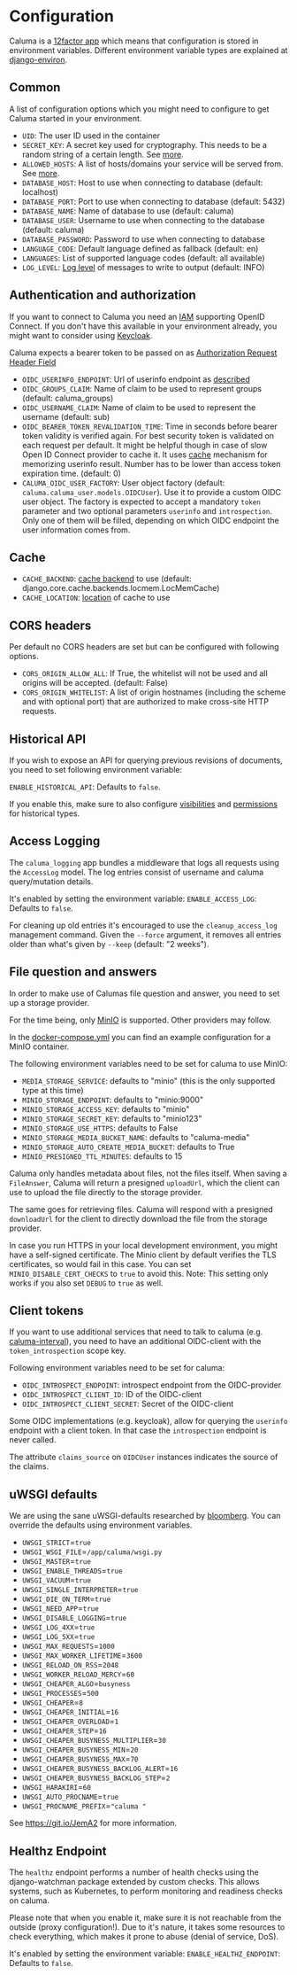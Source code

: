 # Configuration

Caluma is a [12factor app](https://12factor.net/) which means that configuration is stored in environment variables.
Different environment variable types are explained at [django-environ](https://github.com/joke2k/django-environ#supported-types).

## Common

A list of configuration options which you might need to configure to get Caluma started in your environment.

* `UID`: The user ID used in the container
* `SECRET_KEY`: A secret key used for cryptography. This needs to be a random string of a certain length. See [more](https://docs.djangoproject.com/en/2.1/ref/settings/#std:setting-SECRET_KEY).
* `ALLOWED_HOSTS`: A list of hosts/domains your service will be served from. See [more](https://docs.djangoproject.com/en/2.1/ref/settings/#allowed-hosts).
* `DATABASE_HOST`: Host to use when connecting to database (default: localhost)
* `DATABASE_PORT`: Port to use when connecting to database (default: 5432)
* `DATABASE_NAME`: Name of database to use (default: caluma)
* `DATABASE_USER`: Username to use when connecting to the database (default: caluma)
* `DATABASE_PASSWORD`: Password to use when connecting to database
* `LANGUAGE_CODE`: Default language defined as fallback (default: en)
* `LANGUAGES`: List of supported language codes (default: all available)
* `LOG_LEVEL`: [Log level](https://docs.djangoproject.com/en/1.11/topics/logging/#loggers) of messages to write to output (default: INFO)

## Authentication and authorization

If you want to connect to Caluma you need an
[IAM](https://en.wikipedia.org/wiki/Identity_management) supporting
OpenID Connect. If you don't have this available in your environment already,
you might want to consider using [Keycloak](https://www.keycloak.org/).

Caluma expects a bearer token to be passed on as [Authorization Request Header Field](https://tools.ietf.org/html/rfc6750#section-2.1)

* `OIDC_USERINFO_ENDPOINT`: Url of userinfo endpoint as [described](https://openid.net/specs/openid-connect-core-1_0.html#UserInfo)
* `OIDC_GROUPS_CLAIM`: Name of claim to be used to represent groups (default: caluma_groups)
* `OIDC_USERNAME_CLAIM`: Name of claim to be used to represent the username (default: sub)
* `OIDC_BEARER_TOKEN_REVALIDATION_TIME`: Time in seconds before bearer token validity is verified again. For best security token is validated on each request per default. It might be helpful though in case of slow Open ID Connect provider to cache it. It uses [cache](#cache) mechanism for memorizing userinfo result. Number has to be lower than access token expiration time. (default: 0)
* `CALUMA_OIDC_USER_FACTORY`: User object factory (default: `caluma.caluma_user.models.OIDCUser`). Use it to provide a custom OIDC user object. The factory is expected to accept a mandatory `token` parameter and two optional parameters `userinfo` and `introspection`. Only one of them will be filled, depending on which OIDC endpoint the user information comes from.

## Cache

* `CACHE_BACKEND`: [cache backend](https://docs.djangoproject.com/en/1.11/ref/settings/#backend) to use (default: django.core.cache.backends.locmem.LocMemCache)
* `CACHE_LOCATION`: [location](https://docs.djangoproject.com/en/1.11/ref/settings/#std:setting-CACHES-LOCATION) of cache to use

## CORS headers

Per default no CORS headers are set but can be configured with following options.

* `CORS_ORIGIN_ALLOW_ALL`: If True, the whitelist will not be used and all origins will be accepted. (default: False)
* `CORS_ORIGIN_WHITELIST`: A list of origin hostnames (including the scheme and with optional port) that are authorized to make cross-site HTTP requests.

## Historical API
If you wish to expose an API for querying previous revisions of documents, you need to set following environment variable:

`ENABLE_HISTORICAL_API`: Defaults to `false`.

If you enable this, make sure to also configure [visibilities](extending.md#visibility-classes) and
[permissions](extending.md#permission-classes) for historical types.

## Access Logging

The `caluma_logging` app bundles a middleware that logs all requests using the `AccessLog` model.
The log entries consist of username and caluma query/mutation details.

It's enabled by setting the environment variable:
`ENABLE_ACCESS_LOG`: Defaults to `false`.

For cleaning up old entries it's encouraged to use the `cleanup_access_log` management command.
Given the `--force` argument, it removes all entries older than what's given by `--keep` (default: "2 weeks").

## File question and answers
In order to make use of Calumas file question and answer, you need to set up a storage provider.

For the time being, only [MinIO](https://min.io/) is supported. Other providers may follow.

In the [docker-compose.yml](../docker-compose.yml)
you can find an example configuration for a MinIO container.

The following environment variables need to be set for caluma to use MinIO:

* `MEDIA_STORAGE_SERVICE`: defaults to "minio" (this is the only supported type
   at this time)
* `MINIO_STORAGE_ENDPOINT`: defaults to "minio:9000"
* `MINIO_STORAGE_ACCESS_KEY`: defaults to "minio"
* `MINIO_STORAGE_SECRET_KEY`: defaults to "minio123"
* `MINIO_STORAGE_USE_HTTPS`: defaults to False
* `MINIO_STORAGE_MEDIA_BUCKET_NAME`: defaults to "caluma-media"
* `MINIO_STORAGE_AUTO_CREATE_MEDIA_BUCKET`: defaults to True
* `MINIO_PRESIGNED_TTL_MINUTES`: defaults to 15

Caluma only handles metadata about files, not the files itself. When saving a `FileAnswer`, Caluma
will return a presigned `uploadUrl`, which the client can use to upload the file directly to the storage provider.

The same goes for retrieving files. Caluma will respond with a presigned `downloadUrl` for
the client to directly download the file from the storage provider.

In case you run HTTPS in your local development environment, you might have a
self-signed certificate. The Minio client by default verifies the TLS
certificates, so would fail in this case. You can set `MINIO_DISABLE_CERT_CHECKS`
to `true` to avoid this. Note: This setting only works if you also set `DEBUG`
to `true` as well.

## Client tokens
If you want to use additional services that need to talk to caluma (e.g.
[caluma-interval](https://github.com/projectcaluma/caluma-interval)), you need to have
an additional OIDC-client with the `token_introspection` scope key.

Following environment variables need to be set for caluma:

* `OIDC_INTROSPECT_ENDPOINT`: introspect endpoint from the OIDC-provider
* `OIDC_INTROSPECT_CLIENT_ID`: ID of the OIDC-client
* `OIDC_INTROSPECT_CLIENT_SECRET`: Secret of the OIDC-client

Some OIDC implementations (e.g. keycloak), allow for querying the `userinfo` endpoint
with a client token. In that case the `introspection` endpoint is never called.

The attribute `claims_source` on `OIDCUser` instances indicates the source of the claims.


## uWSGI defaults

We are using the sane uWSGI-defaults researched by [bloomberg](https://www.techatbloomberg.com/blog/configuring-uwsgi-production-deployment/?sf104898833=1). You can override the defaults using environment variables.

- `UWSGI_STRICT`=`true`
- `UWSGI_WSGI_FILE`=`/app/caluma/wsgi.py`
- `UWSGI_MASTER`=`true`
- `UWSGI_ENABLE_THREADS`=`true`
- `UWSGI_VACUUM`=`true`
- `UWSGI_SINGLE_INTERPRETER`=`true`
- `UWSGI_DIE_ON_TERM`=`true`
- `UWSGI_NEED_APP`=`true`
- `UWSGI_DISABLE_LOGGING`=`true`
- `UWSGI_LOG_4XX`=`true`
- `UWSGI_LOG_5XX`=`true`
- `UWSGI_MAX_REQUESTS`=`1000`
- `UWSGI_MAX_WORKER_LIFETIME`=`3600`
- `UWSGI_RELOAD_ON_RSS`=`2048`
- `UWSGI_WORKER_RELOAD_MERCY`=`60`
- `UWSGI_CHEAPER_ALGO`=`busyness`
- `UWSGI_PROCESSES`=`500`
- `UWSGI_CHEAPER`=`8`
- `UWSGI_CHEAPER_INITIAL`=`16`
- `UWSGI_CHEAPER_OVERLOAD`=`1`
- `UWSGI_CHEAPER_STEP`=`16`
- `UWSGI_CHEAPER_BUSYNESS_MULTIPLIER`=`30`
- `UWSGI_CHEAPER_BUSYNESS_MIN`=`20`
- `UWSGI_CHEAPER_BUSYNESS_MAX`=`70`
- `UWSGI_CHEAPER_BUSYNESS_BACKLOG_ALERT`=`16`
- `UWSGI_CHEAPER_BUSYNESS_BACKLOG_STEP`=`2`
- `UWSGI_HARAKIRI`=`60`
- `UWSGI_AUTO_PROCNAME`=`true`
- `UWSGI_PROCNAME_PREFIX`=`"caluma "`

See https://git.io/JemA2 for more information.


## Healthz Endpoint
The `healthz` endpoint performs a number of health checks using the
django-watchman package extended by custom checks. This allows systems, such
as Kubernetes, to perform monitoring and readiness checks on caluma.

Please note that when you enable it, make sure it is not reachable from the
outside (proxy configuration!). Due to it's nature, it takes some resources to
check everything, which makes it prone to abuse (denial of service, DoS).

It's enabled by setting the environment variable:
`ENABLE_HEALTHZ_ENDPOINT`: Defaults to `false`.
